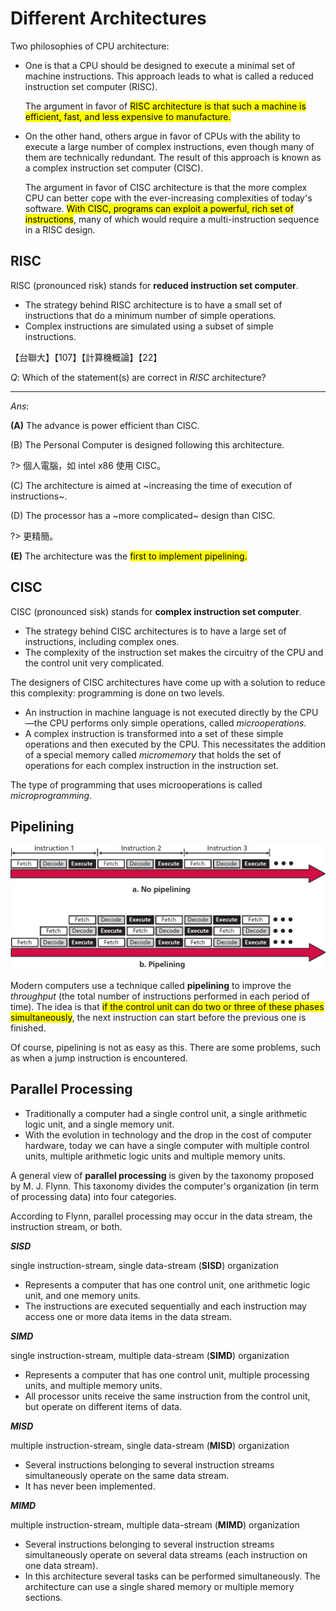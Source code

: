 # Different Architectures

Two philosophies of CPU architecture:

- One is that a CPU should be designed to execute a minimal set of machine instructions. This approach leads to what is called a reduced instruction set computer (RISC).

    The argument in favor of <mark>RISC architecture is that such a machine is efficient, fast, and less expensive to manufacture.</mark>

- On the other hand, others argue in favor of CPUs with the ability to execute a large number of complex instructions, even though many of them are technically redundant. The result of this approach is known as a complex instruction set computer (CISC).

    The argument in favor of CISC architecture is that the more complex CPU can better cope with the ever-increasing complexities of today's software. <mark>With CISC, programs can exploit a powerful, rich set of instructions</mark>, many of which would require a multi-instruction sequence in a RISC design.

## RISC

RISC (pronounced risk) stands for **reduced instruction set computer**.

- The strategy behind RISC architecture is to have a small set of instructions that do a minimum number of simple operations.
- Complex instructions are simulated using a subset of simple instructions.

<div class="alert-example">

【台聯大】【107】【計算機概論】【22】

$Q:$ Which of the statement(s) are correct in *RISC* architecture?

---

$Ans:$

**(A)** The advance is power efficient than CISC.

(B) The Personal Computer is designed following this architecture.  

?> 個人電腦，如 intel x86 使用 CISC。

(C) The architecture is aimed at ~increasing the time of execution of instructions~.

(D) The processor has a ~more complicated~ design than CISC.  

?> 更精簡。

**(E)** The architecture was the <mark>first to implement pipelining.</mark>

</div>

## CISC

CISC (pronounced sisk) stands for **complex instruction set computer**.

- The strategy behind CISC architectures is to have a large set of instructions, including complex ones.
- The complexity of the instruction set makes the circuitry of the CPU and the control unit very complicated.

The designers of CISC architectures have come up with a solution to reduce this complexity: programming is done on two levels.

- An instruction in machine language is not executed directly by the CPU—the CPU performs only simple operations, called *microoperations*.
- A complex instruction is transformed into a set of these simple operations and then executed by the CPU. This necessitates the addition of a special memory called *micromemory* that holds the set of operations for each complex instruction in the instruction set.

The type of programming that uses microoperations is called *microprogramming*.

## Pipelining

![](./img/5.24.png ':figure Pipelining.')

Modern computers use a technique called **pipelining** to improve the *throughput* (the total number of instructions performed in each period of time). The idea is that <mark>if the control unit can do two or three of these phases simultaneously</mark>, the next instruction can start before the previous one is finished.

Of course, pipelining is not as easy as this. There are some problems, such as when a jump instruction is encountered.

## Parallel Processing

- Traditionally a computer had a single control unit, a single arithmetic logic unit, and a single memory unit.
- With the evolution in technology and the drop in the cost of computer hardware, today we can have a single computer with multiple control units, multiple arithmetic logic units and multiple memory units.

A general view of **parallel processing** is given by the taxonomy proposed by M. J. Flynn. This taxonomy divides the computer's organization (in term of processing data) into four categories.

According to Flynn, parallel processing may occur in the data stream, the instruction stream, or both.

***SISD***

single instruction-stream, single data-stream (**SISD**) organization

- Represents a computer that has one control unit, one arithmetic logic unit, and one memory units.
- The instructions are executed sequentially and each instruction may access one or more data items in the data stream.

***SIMD***

single instruction-stream, multiple data-stream (**SIMD**) organization

- Represents a computer that has one control unit, multiple processing units, and multiple memory units.
- All processor units receive the same instruction from the control unit, but operate on different items of data.

***MISD***

multiple instruction-stream, single data-stream (**MISD**) organization

- Several instructions belonging to several instruction streams simultaneously operate on the same data stream.
- It has never been implemented.

***MIMD***

multiple instruction-stream, multiple data-stream (**MIMD**) organization

- Several instructions belonging to several instruction streams simultaneously operate on several data streams (each instruction on one data stream).
- In this architecture several tasks can be performed simultaneously. The architecture can use a single shared memory or multiple memory sections.

